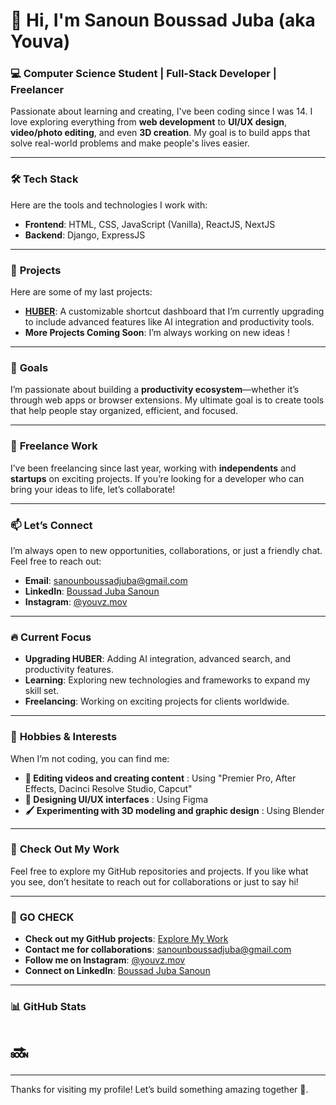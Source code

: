# 👋 Hi, I'm **Sanoun Boussad Juba** (aka **Youva**)

### 💻 **Computer Science Student | Full-Stack Developer | Freelancer**
Passionate about learning and creating, I've been coding since I was 14. I love exploring everything from **web development** to **UI/UX design**, **video/photo editing**, and even **3D creation**. My goal is to build apps that solve real-world problems and make people's lives easier.

---

### 🛠️ **Tech Stack**
Here are the tools and technologies I work with:
- **Frontend**: HTML, CSS, JavaScript (Vanilla), ReactJS, NextJS
- **Backend**: Django, ExpressJS
---

### 🚀 **Projects**
Here are some of my last projects:
- **[HUBER](https://github.com/youva-sanoun/HUBER)**: A customizable shortcut dashboard that I’m currently upgrading to include advanced features like AI integration and productivity tools.
- **More Projects Coming Soon**: I’m always working on new ideas !

---

### 🌟 **Goals**
I’m passionate about building a **productivity ecosystem**—whether it’s through web apps or browser extensions. My ultimate goal is to create tools that help people stay organized, efficient, and focused.

---

### 💼 **Freelance Work**
I’ve been freelancing since last year, working with **independents** and **startups** on exciting projects. If you’re looking for a developer who can bring your ideas to life, let’s collaborate!

---

### 📫 **Let’s Connect**
I’m always open to new opportunities, collaborations, or just a friendly chat. Feel free to reach out:
- **Email**: [sanounboussadjuba@gmail.com](mailto:sanounboussadjuba@gmail.com)
- **LinkedIn**: [Boussad Juba Sanoun](https://www.linkedin.com/in/boussad-juba-sanoun-b8421829b/)
- **Instagram**: [@youvz.mov](https://www.instagram.com/youvz.mov)

---

### 🔥 **Current Focus**
- **Upgrading HUBER**: Adding AI integration, advanced search, and productivity features.
- **Learning**: Exploring new technologies and frameworks to expand my skill set.
- **Freelancing**: Working on exciting projects for clients worldwide.

---

### 🎨 **Hobbies & Interests**
When I’m not coding, you can find me:
- **🎥 Editing videos and creating content** : Using "Premier Pro, After Effects, Dacinci Resolve Studio, Capcut"
- **🎨 Designing UI/UX interfaces** : Using Figma
- **🖌️ Experimenting with 3D modeling and graphic design** : Using Blender

---

### 📂 **Check Out My Work**
Feel free to explore my GitHub repositories and projects. If you like what you see, don’t hesitate to reach out for collaborations or just to say hi!

---

### 🚨 **GO CHECK**
- **Check out my GitHub projects**: [Explore My Work](#)
- **Contact me for collaborations**: [sanounboussadjuba@gmail.com](mailto:sanounboussadjuba@gmail.com)
- **Follow me on Instagram**: [@youvz.mov](https://www.instagram.com/youvz.mov)
- **Connect on LinkedIn**: [Boussad Juba Sanoun](https://www.linkedin.com/in/boussad-juba-sanoun-b8421829b/)


---

### 📊 **GitHub Stats**
# 🔜 

---

Thanks for visiting my profile! Let’s build something amazing together 🫡.
